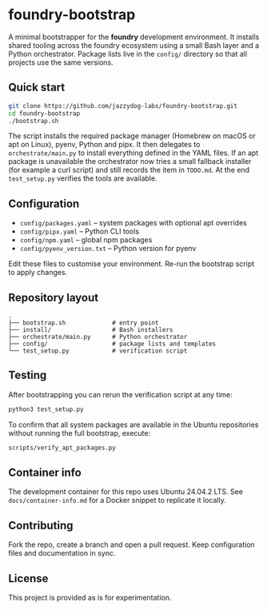 # foundry-bootstrap

A minimal bootstrapper for the **foundry** development environment. It installs shared tooling across the foundry ecosystem using a small Bash layer and a Python orchestrator. Package lists live in the `config/` directory so that all projects use the same versions.

## Quick start

```bash
git clone https://github.com/jazzydog-labs/foundry-bootstrap.git
cd foundry-bootstrap
./bootstrap.sh
```

The script installs the required package manager (Homebrew on macOS or apt on Linux), pyenv, Python and pipx. It then delegates to `orchestrate/main.py` to install everything defined in the YAML files. If an apt package is unavailable the orchestrator now tries a small fallback installer (for example a curl script) and still records the item in `TODO.md`. At the end `test_setup.py` verifies the tools are available.

## Configuration

- `config/packages.yaml` – system packages with optional apt overrides
- `config/pipx.yaml` – Python CLI tools
- `config/npm.yaml`  – global npm packages
- `config/pyenv_version.txt` – Python version for pyenv

Edit these files to customise your environment. Re-run the bootstrap script to apply changes.

## Repository layout

```
.
├── bootstrap.sh             # entry point
├── install/                 # Bash installers
├── orchestrate/main.py      # Python orchestrator
├── config/                  # package lists and templates
└── test_setup.py            # verification script
```

## Testing

After bootstrapping you can rerun the verification script at any time:

```bash
python3 test_setup.py
```

To confirm that all system packages are available in the Ubuntu repositories
without running the full bootstrap, execute:

```bash
scripts/verify_apt_packages.py
```

## Container info

The development container for this repo uses Ubuntu 24.04.2 LTS.
See `docs/container-info.md` for a Docker snippet to replicate it locally.

## Contributing

Fork the repo, create a branch and open a pull request. Keep configuration files and documentation in sync.

## License

This project is provided as is for experimentation.
